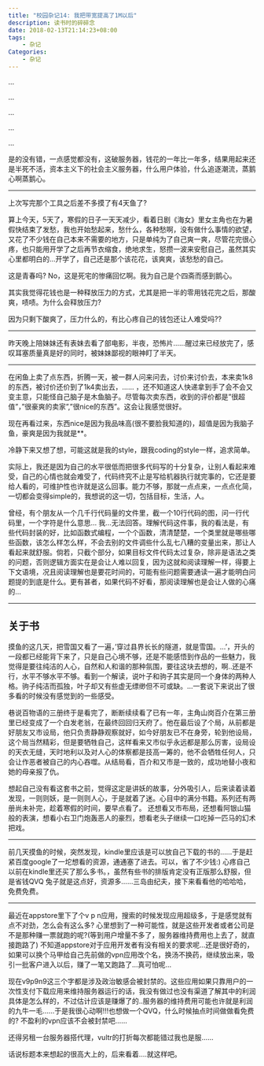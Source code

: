 ```yaml
---
title: "校园杂记14: 我把带宽提高了1M以后"
description: 读书时的碎碎念
date: 2018-02-13T21:14:23+08:00
tags:
    - 杂记
Categories:
    - 杂记
---
```


…

…

…

…

…

是的没有错，一点感觉都没有，这破服务器，钱花的一年比一年多，结果用起来还是半死不活，资本主义下的社会主义服务器，什么用户体验，什么追逐潮流，蒸鹅心啊蒸鹅心。

------

上次写完那个工具之后差不多摸了有4天鱼了?

算上今天，5天了，寒假的日子一天天减少，看着日剧《海女》里女主角也在为暑假快结束了发愁，我也开始愁起来，愁什么，各种愁啊，没有做什么事情的欲望，又花了不少钱在自己本来不需要的地方，只是单纯为了自己爽一爽，尽管花完很心疼，也只能用开学了之后再节衣缩食，绝地求生，怒攒一波来安慰自己，虽然其实心里都明白的…开学了，自己还是那个该花花，该爽爽，该愁愁的自己。

这是青春吗? No，这是死宅的惨痛回忆啊。我为自己是个四斋而感到鹅心。

其实我觉得花钱也是一种释放压力的方式，尤其是把一半的零用钱花完之后，那酸爽，啧啧。为什么会释放压力?

因为只剩下酸爽了，压力什么的，有比心疼自己的钱包还让人难受吗??

------

昨天晚上陪妹妹还有表妹去看了部电影，半夜，恐怖片……醒过来已经放完了，感叹耳塞质量真是好的同时，被妹妹鄙视的眼神盯了半天。

------

在闲鱼上卖了点东西，折腾一天，被一群人问来问去，讨价来讨价去，本来卖1k8的东西，被讨价还价到了1k4卖出去，…… ，还不知道这人快递拿到手了会不会又变主意，只能怪自己脑子是木鱼脑子。尽管每次卖东西，收到的评价都是”很超值”，”很豪爽的卖家”,”很nice的东西”。这会让我感觉很好。

现在再看过来，东西nice是因为我品味高(很不要脸我知道的)，超值是因为我脑子鱼，豪爽是因为我就是**。

冷静下来又想了想，可能这就是我的style，跟我coding的style一样，追求简单。

实际上，我还是因为自己的水平很低而把很多代码写的十分复杂，让别人看起来难受，自己的心情也就会难受了，代码终究不止是写给机器执行就完事的，它还是要给人看的，可维护性也许就是这么回事。能力不够，那就一点点来，一点点化简，一切都会变得simple的，我想说的这一切，包括目标，生活，人。

曾经，有个朋友从一个几千行代码量的文件里，截一个10行代码的图，问一行代码里，一个字符是什么意思…
我…无法回答。理解代码这件事，我的看法是，有些代码封装的好，比如函数式编程，一个个函数，清清楚楚，一个类里就是哪些哪些函数，该怎么样怎么样，不会去别的文件调些什么乱七八糟的变量出来，那让人看起来就舒服。倘若，只截个部分，如果目标文件代码太过复杂，除非是语法之类的问题，否则逻辑方面实在是会让人难以回复，因为这就和阅读理解一样，得要上下文语境，况且阅读理解也是要花时间的，可能有些问题需要通读一遍才能明白问题提的到底是什么。更有甚者，如果代码不好看，那阅读理解也是会让人做的心痛的…

------

## 关于书

摸鱼的这几天，把雪国又看了一遍，’穿过县界长长的隧道，就是雪国。…’，开头的一段都已经能背下来了，只是自己心境不够，还是不能感悟到作品的一些魅力，我觉得是要往纯洁的人心，自然和人和谐的那种氛围，要往这块去想的，啊..还是不行，水平不够水平不够。看到一个解读，说叶子和驹子其实是同一个身体的两种人格。驹子纯洁而孤独，叶子却又有些虚无缥缈但不可或缺。…一套说下来说出了很多看的时候没有感觉到的一些感受。

巷说百物语的三册终于是看完了，断断续续看了已有一年，主角山岗百介在第三册里已经变成了一个白发老翁，在最终回回归天府了。他在最后设了个局，从前都是好朋友又市设局，他只负责静静观察就好，如今好朋友已不在身旁，轮到他设局，这个局当然精彩，但是要牺牲自己，这样看来又市似乎永远都是那么厉害，设局设的天衣无缝，天时地利以及对人心的体察都是技高一筹的，他不会牺牲任何人，只会让作恶者被自己的内心吞噬。从结局看，百介和又市是一致的，成功地替小夜和她的母亲报了仇。

想起自己没有看这套书之前，觉得这定是讲妖的故事，分外吸引人，后来读着读着发现，一则则妖，是一则则人心，于是就着了迷。心目中的满分书籍。系列还有两册尚未补完，趁着寒假的时间，要早点看了。
还想看又市布局，还想看阿银山猫般的表演，想看小右卫门炮轰恶人的豪烈，想看老头子继续一口吃掉一匹马的幻术把戏。

------

前几天摸鱼的时候，突然发现，kindle里应该是可以放自己下载的书的……于是赶紧百度google了一坨想看的资源，通通塞了进去。可以，省了不少钱:) 心疼自己以前在kindle里还买了那么多书。，虽然有些书的排版肯定没有正版那么舒服，但是省钱QVQ 兔子就是这点好，资源多……三岛由纪夫，接下来看看他的哈哈哈，免费免费。

------

最近在appstore里下了个v p n应用，搜索的时候发现应用超级多，于是感觉就有点不对劲，怎么会有这么多? 心里想到了一种可能性，就是这些开发者或者公司是不是那种赚一票就跑的呢?(等到用户增量不多了，服务器维持费用也上去了，就直接跑路了) 不知道appstore对于应用开发者有没有相关的要求呢…还是很好奇的，如果可以换个马甲给自己先前做的vpn应用改个名，换汤不换药，继续放出来，吸引一批客户进入以后，赚了一笔又跑路了…真可怕呢…

现在v9p9n9这三个字都是涉及政治敏感会被封禁的。这些应用如果只靠用户的一次性支付下载应用来维持服务器运行的话，我没有做过也没有渠道了解其中的利润具体是怎么样的，不过估计应该是赚爆了的..服务器的维持费用可能也许就是利润的九牛一毛……于是我很心动啊!!!也想做一个QVQ，什么时候抽点时间做做看免费的? 不盈利的vpn应该不会被封禁吧……

还得另租一台服务器搭代理，vultr的打折每次都能错过我也是服……

话说标题本来想起的很高大上的，后来看着….就这样吧。